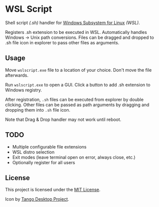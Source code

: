 # WSL Script

Shell script _(.sh)_ handler for
[Windows Subsystem for Linux](https://docs.microsoft.com/en-us/windows/wsl/about) _(WSL)_.

Registers .sh extension to be executed in WSL.
Automatically handles Windows → Unix path conversions.
Files can be dragged and dropped to .sh file icon in explorer to pass
other files as arguments.

## Usage

Move `wslscript.exe` file to a location of your choice.
Don't move the file afterwards.

Run `wslscript.exe` to open a GUI.
Click a button to add .sh extension to Windows registry.

After registration, `.sh` files can be executed from explorer by double clicking.
Other files can be passed as path arguments by dragging and dropping them into
`.sh` file icon.

Note that Drag & Drop handler may not work until reboot.

## TODO

- Multiple configurable file extensions
- WSL distro selection
- Exit modes (leave terminal open on error, always close, etc.)
- Optionally register for all users

## License

This project is licensed under the
[MIT License](https://github.com/sop/wslscript/blob/master/LICENSE).

Icon by [Tango Desktop Project](http://tango.freedesktop.org/Tango_Desktop_Project).
